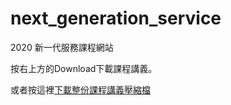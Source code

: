 # next_generation_service
2020 新一代服務課程網站

按右上方的Download下載課程講義。

或者按這裡[下載整份課程講義壓縮檔](https://github.com/yuda-2020-food/next_generation_service/archive/master.zip)
